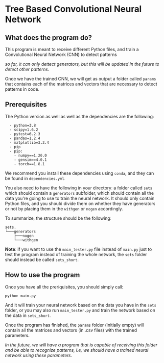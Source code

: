 # Tree Based Convolutional Neural Network


## What does the program do?

This program is meant to receive different Python files, and train a Convolutional Neural Network (CNN) to detect patterns 

*so far, it can only dettect generators, but this will be updated in the future to detect other patterns*.

Once we have the trained CNN, we will get as output a folder called `params` that contains each of the matrices and vectors that are necessary to detect patterns in code. 

## Prerequisites

The Python version as well as well as the dependencies are the following:

```
  - python=3.8
  - scipy=1.6.2
  - pytest=6.2.3
  - pandas=1.2.4
  - matplotlib=3.3.4
  - pip 
  - pip:
    - numpy==1.20.0
    - gensim==4.0.1
    - torch==1.8.1
```

We recommend you install these dependencies using `conda`, and they can be found in `dependencies.yml`. 

You also need to have the following in your directory: a folder called `sets` which should contain a `generators` subfolder, which should contain all the data you're going to use to train the neural network. It should only contain Python files, and you should divide them on whether they have generators or not by placing them in the `withgen` or `nogen` accordingly. 

To summarize, the structure should be the following:

```
sets.
└───generators
    ├───nogen
    └───withgen
```

**Note**: if you want to use the `main_tester.py` file instead of `main.py` just to test the program instead of training the whole network, the `sets` folder should instead be called `sets_short`.

## How to use the program

Once you have all the preriquisites, you should simply call:

```
python main.py
```

And it will train your neural network based on the data you have in the `sets` folder, or you may also run `main_tester.py` and train the network based on the data in `sets_short`.

Once the program has finished, the `params` folder (initially empty) will contain all the matrices and vectors (in .csv files) with the trained parameters.

*In the future, we will have a program that is capable of receiving this folder and be able to recognize patterns, i.e, we should have a trained neural network using these parameters*.
